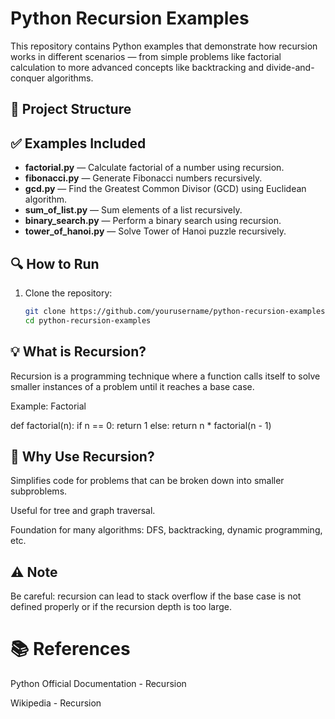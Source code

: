 # Python Recursion Examples

This repository contains Python examples that demonstrate how recursion works in different scenarios — from simple problems like factorial calculation to more advanced concepts like backtracking and divide-and-conquer algorithms.

## 📂 Project Structure


## ✅ Examples Included

- **factorial.py** — Calculate factorial of a number using recursion.
- **fibonacci.py** — Generate Fibonacci numbers recursively.
- **gcd.py** — Find the Greatest Common Divisor (GCD) using Euclidean algorithm.
- **sum_of_list.py** — Sum elements of a list recursively.
- **binary_search.py** — Perform a binary search using recursion.
- **tower_of_hanoi.py** — Solve Tower of Hanoi puzzle recursively.

## 🔍 How to Run

1. Clone the repository:

   ```bash
   git clone https://github.com/yourusername/python-recursion-examples.git
   cd python-recursion-examples
   ```
## 💡 What is Recursion?
Recursion is a programming technique where a function calls itself to solve smaller instances of a problem until it reaches a base case.

Example: Factorial


def factorial(n):
    if n == 0:
        return 1
    else:
        return n * factorial(n - 1)
        
## 🚀 Why Use Recursion?
Simplifies code for problems that can be broken down into smaller subproblems.

Useful for tree and graph traversal.

Foundation for many algorithms: DFS, backtracking, dynamic programming, etc.

## ⚠️ Note
Be careful: recursion can lead to stack overflow if the base case is not defined properly or if the recursion depth is too large.

# 📚 References
Python Official Documentation - Recursion

Wikipedia - Recursion
